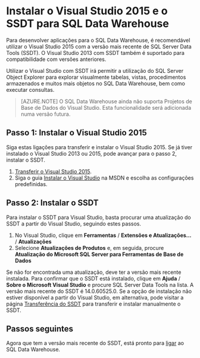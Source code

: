 <properties
   pageTitle="Instalar o Visual Studio e o SSDT para SQL Data Warehouse | Microsoft Azure"
   description="Instalar o Visual Studio e SQL Server Development Tools (SSDT) para o Azure SQL Data Warehouse"
   services="sql-data-warehouse"
   documentationCenter="NA"
   authors="sonyam"
   manager="barbkess"
   editor=""/>

<tags
   ms.service="sql-data-warehouse"
   ms.devlang="NA"
   ms.topic="get-started-article"
   ms.tgt_pltfrm="NA"
   ms.workload="data-services"
   ms.date="06/01/2016"
   ms.author="sonyama;barbkess"/>

# Instalar o Visual Studio 2015 e o SSDT para SQL Data Warehouse

Para desenvolver aplicações para o SQL Data Warehouse, é recomendável utilizar o Visual Studio 2015 com a versão mais recente de SQL Server Data Tools (SSDT).  O Visual Studio 2013 com SSDT também é suportado para compatibilidade com versões anteriores.  

Utilizar o Visual Studio com SSDT irá permitir a utilização do SQL Server Object Explorer para explorar visualmente tabelas, vistas, procedimentos armazenados e muitos mais objetos no SQL Data Warehouse, bem como executar consultas.

> [AZURE.NOTE] O SQL Data Warehouse ainda não suporta Projetos de Base de Dados do Visual Studio.  Esta funcionalidade será adicionada numa versão futura.

## Passo 1: Instalar o Visual Studio 2015

Siga estas ligações para transferir e instalar o Visual Studio 2015. Se já tiver instalado o Visual Studio 2013 ou 2015, pode avançar para o passo 2, instalar o SSDT.

1. [Transferir o Visual Studio 2015][].
2. Siga o guia [Instalar o Visual Studio][] na MSDN e escolha as configurações predefinidas.

## Passo 2: Instalar o SSDT

Para instalar o SSDT para Visual Studio, basta procurar uma atualização do SSDT a partir do Visual Studio, seguindo estes passos.

1. No Visual Studio, clique em **Ferramentas** / **Extensões e Atualizações…** / **Atualizações**
2. Selecione **Atualizações de Produtos** e, em seguida, procure **Atualização do Microsoft SQL Server para Ferramentas de Base de Dados**

Se não for encontrada uma atualização, deve ter a versão mais recente instalada.  Para confirmar que o SSDT está instalado, clique em **Ajuda** / **Sobre o Microsoft Visual Studio** e procure SQL Server Data Tools na lista.  A versão mais recente do SSDT é 14.0.60525.0.  Se a opção de instalação não estiver disponível a partir do Visual Studio, em alternativa, pode visitar a página [Transferência do SSDT][] para transferir e instalar manualmente o SSDT.

## Passos seguintes

Agora que tem a versão mais recente do SSDT, está pronto para [ligar][] ao SQL Data Warehouse.

<!--Anchors-->

<!--Image references-->

<!--Articles-->
[ligar]: ./sql-data-warehouse-get-started-connect.md

<!--Other-->
[Transferir o Visual Studio 2015]: https://www.visualstudio.com/downloads/
[Instalar o Visual Studio]: https://msdn.microsoft.com/library/e2h7fzkw.aspx
[Transferência do SSDT]: https://msdn.microsoft.com/library/mt204009.aspx



<!--HONumber=Jun16_HO2-->


